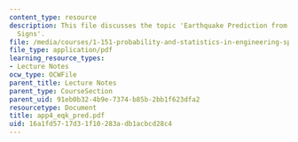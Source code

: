 ```yaml
---
content_type: resource
description: This file discusses the topic 'Earthquake Prediction from Imperfect Premonitory
  Signs'.
file: /media/courses/1-151-probability-and-statistics-in-engineering-spring-2005/16a1fd5717d31f10283adb1acbcd28c4_app4_eqk_pred.pdf
file_type: application/pdf
learning_resource_types:
- Lecture Notes
ocw_type: OCWFile
parent_title: Lecture Notes
parent_type: CourseSection
parent_uid: 91eb0b32-4b9e-7374-b85b-2bb1f623dfa2
resourcetype: Document
title: app4_eqk_pred.pdf
uid: 16a1fd57-17d3-1f10-283a-db1acbcd28c4
---
```

